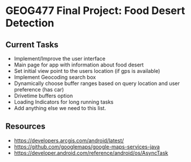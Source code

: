 # GEOG477 Final Project: Food Desert Detection

## Current Tasks 

 * Implement/Improve the user interface
 * Main page for app with information about food desert
 * Set initial view point to the users location (if gps is available)
 * Implement Geocoding search box
 * Dynamically choose buffer ranges based on query location and user preference (has car)
 * Drivetime buffers option
 * Loading Indicators for long running tasks
 * Add anything else we need to this list. 
 
## Resources
 * https://developers.arcgis.com/android/latest/
 * https://github.com/googlemaps/google-maps-services-java
 * https://developer.android.com/reference/android/os/AsyncTask
